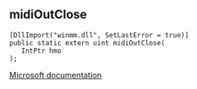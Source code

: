 ## midiOutClose

```
[DllImport("winmm.dll", SetLastError = true)]
public static extern uint midiOutClose(
   IntPtr hmo
);
```

[Microsoft documentation](TODO)
